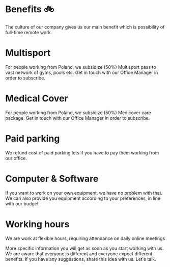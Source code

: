 # Benefits :bike:
The culture of our company gives us our main benefit which is possibility of full-time remote work.
# Multisport
For people working from Poland, we subsidize (50%) Multisport pass to vast network of gyms, pools etc. Get in touch with our Office Manager in order to subscribe.
# Medical Cover
For people working from Poland, we subsidize (50%) Medicover care package. Get in touch with our Office Manager in order to subscribe.
# Paid parking 
We refund cost of paid parking lots if you have to pay them working from our office.
# Computer & Software
If you want to work on your own equipment, we have no problem with that. We can also provide you equipment according to your preferences, in line with our budget
# Working hours
We are work at flexible hours, requiring attendance on daily online meetings


More specific information you will get as soon as you start working with us.
We are aware that everyone is different and everyone expect different benefits. If you have any suggestions, share this idea with us. Let's talk.
